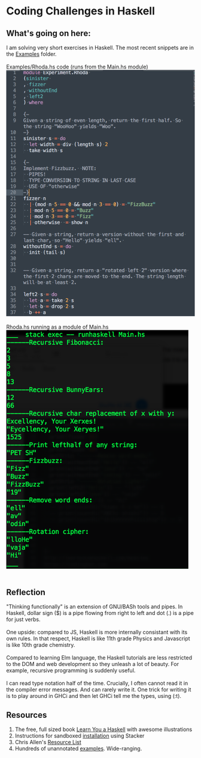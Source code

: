 # Coding Challenges in Haskell

## What's going on here:
I am solving very short exercises in Haskell.  The most recent snippets are in the [Examples](https://github.com/atom-box/haskatchawan/blob/master/Examples/Oscar.hs) folder.<br><br>
Examples/Rhoda.hs code (runs from the Main.hs module)<br>
![screenshot of Rhoda Module code](https://github.com/atom-box/haskatchawan/blob/master/screenshots/rhoda-code.png)<br><br>
Rhoda.hs running as a module of Main.hs<br>
![screenshot of Rhoda code running](https://github.com/atom-box/haskatchawan/blob/master/screenshots/rhoda-running.png)<br><br>

## Reflection
 "Thinking functionally" is an extension of GNU/BASh tools and pipes.  In Haskell, dollar sign ($) is a pipe flowing from right to left and dot (.) is a pipe for just verbs.  <br><br>
One upside: compared to JS, Haskell is more internally consistant with its own rules. In that respect, Haskell is like 11th grade Physics and Javascript is like 10th grade chemistry. <br><br>Compared to learning Elm language, the Haskell tutorials are less restricted to the DOM and web development so they unleash a lot of beauty.  For example, recursive programming is suddenly useful.<br><br>
I can read type notation half of the time.  Crucially, I often cannot read it in the compiler error messages.  And can rarely write it.  One trick for writing it is to play around in GHCi and then let GHCi tell me the types, using (:t).


## Resources
1. The free, full sized book [Learn You a Haskell](http://learnyouahaskell.com/) with awesome illustrations
2. Instructions for sandboxed [installation](https://tech.fpcomplete.com/haskell/tutorial/stack-play) using Stacker
3. 	Chris Allen's [Resource List](https://github.com/bitemyapp/learnhaskell)
4. Hundreds of unannotated [examples](https://www.schoolofhaskell.com/school/to-infinity-and-beyond/pick-of-the-week/Simple%20examples).  Wide-ranging.


